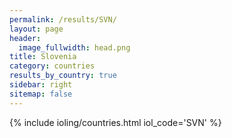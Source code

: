 ```yaml
---
permalink: /results/SVN/
layout: page
header:
  image_fullwidth: head.png
title: Slovenia
category: countries
results_by_country: true
sidebar: right
sitemap: false
---
```


{% include ioling/countries.html iol_code='SVN' %}